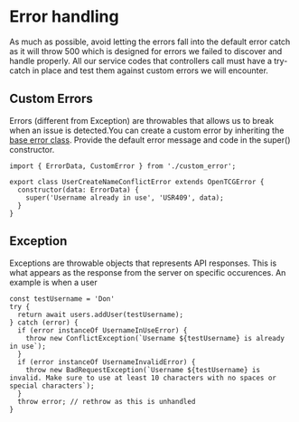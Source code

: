 # Error handling

As much as possible, avoid letting the errors fall into the default error catch as it will throw 500 which is designed for errors we failed to discover and handle properly. All our service codes that controllers call must have a try-catch in place and test them against custom errors we will encounter. 

## Custom Errors

Errors (different from Exception) are throwables that allows us to break when an issue is detected.You can create a custom error by inheriting the [base error class](/src/common/errors/custom_error.ts). Provide the default error message and code in the super() constructor.

```
import { ErrorData, CustomError } from './custom_error';

export class UserCreateNameConflictError extends OpenTCGError {
  constructor(data: ErrorData) {
    super('Username already in use', 'USR409', data);
  }
}
```

## Exception

Exceptions are throwable objects that represents API responses. This is what appears as the response from the server on specific occurences. An example is when a user 

```
const testUsername = 'Don'
try {
  return await users.addUser(testUsername);
} catch (error) {
  if (error instanceOf UsernameInUseError) {
    throw new ConflictException(`Username ${testUsername} is already in use`);
  }
  if (error instanceOf UsernameInvalidError) {
    throw new BadRequestException(`Username ${testUsername} is invalid. Make sure to use at least 10 characters with no spaces or special characters`);
  }
  throw error; // rethrow as this is unhandled
}

```
